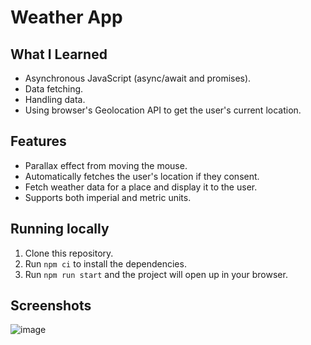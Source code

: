 # Weather App

## What I Learned

- Asynchronous JavaScript (async/await and promises).
- Data fetching.
- Handling data.
- Using browser's Geolocation API to get the user's current location.

## Features

- Parallax effect from moving the mouse.
- Automatically fetches the user's location if they consent.
- Fetch weather data for a place and display it to the user.
- Supports both imperial and metric units.

## Running locally

1. Clone this repository.
2. Run `npm ci` to install the dependencies.
3. Run `npm run start` and the project will open up in your browser.

## Screenshots

![image](https://github.com/user-attachments/assets/df45e6ce-7b70-4d38-9a92-e559aaaeead0)
